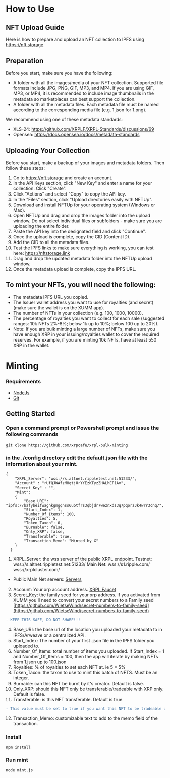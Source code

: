 # How to Use

## NFT Upload Guide

Here is how to prepare and upload an NFT collection to IPFS using https://nft.storage

## Preparation
Before you start, make sure you have the following:
* A folder with all the images/media of your NFT collection. Supported file formats include JPG, PNG, GIF, MP3, and MP4. If you are using GIF, MP3, or MP4, it is recommended to include image thumbnails in the metadata so marketplaces can best support the collection.
* A folder with all the metadata files. Each metadata file must be named according to the corresponding media file (e.g. 1.json for 1.png).

We recommend using one of these metadata standards:
* XLS-24: https://github.com/XRPLF/XRPL-Standards/discussions/69
* Opensea: https://docs.opensea.io/docs/metadata-standards

## Uploading Your Collection
Before you start, make a backup of your images and metadata folders. Then follow these steps:

1. Go to https://nft.storage and create an account.
2. In the API Keys section, click "New Key" and enter a name for your collection. Click "Create".
3. Click "Actions" and select "Copy" to copy the API key.
4. In the "Files" section, click "Upload directories easily with NFTUp".
5. Download and install NFTUp for your operating system (Windows or Mac).
6. Open NFTUp and drag and drop the images folder into the upload window. Do not select individual files or subfolders - make sure you are uploading the entire folder.
7. Paste the API key into the designated field and click "Continue".
8. Once the upload is complete, copy the CID (Content ID).
9. Add the CID to all the metadata files.
10. Test the IPFS links to make sure everything is working, you can test here: https://nftstorage.link
11. Drag and drop the updated metadata folder into the NFTUp upload window.
12. Once the metadata upload is complete, copy the IPFS URL.

## To mint your NFTs, you will need the following:
* The metadata IPFS URL you copied.
* The Issuer wallet address you want to use for royalties (and secret) (make sure the wallet is on the XUMM app).
* The number of NFTs in your collection (e.g. 100, 1000, 10000).
* The percentage of royalties you want to collect for each sale (suggested ranges: 10k NFTs 2%-8%; below 1k up to 10%; below 100 up to 20%).
* Note: If you are bulk minting a large number of NFTs, make sure you have enough XRP in your issuing/royalties wallet to cover the required reserves. For example, if you are minting 10k NFTs, have at least 550 XRP in the wallet.

# Minting

### Requirements

+ [NodeJs](https://nodejs.org/en/)
+ [Git](https://git-scm.com/downloads)

## Getting Started

### Open a command prompt or Powershell prompt and issue the following commands

```
git clone https://github.com/xrpcafe/xrpl-bulk-minting
```

### in the ./config directory edit the default.json file with the information about your mint.
```
{
    "XRPL_Server": "wss://s.altnet.rippletest.net:51233/",
    "Account" : "rUfQJWAfzMHgtjUrYYEzKTyzZHALhEF1Av",
    "Secret_Key" : "",
    "Mint":
    {
        "Base_URI": "ipfs://bafybeifwagnkgmgqnss6uotfrs3qbjdr7weznxds3q7pqorz3k4wrr3cnq/",
        "Start_Index": 1,
        "Number_Of_Items": 100,
        "Royalties": 5,
        "Token_Taxon": 0,
        "Burnable": false,
        "Only_XRP": false,
        "Transferable": true,
        "Transaction_Memo": "Minted by X"
    }
  }
  ```
1. XRPL_Server: the wss server of the public XRPL endpoint. Testnet: wss://s.altnet.rippletest.net:51233/  Main Net: wss://s1.ripple.com/    wss://xrplcluster.com/
 - Public Main Net servers: [Servers](https://xrpl.org/public-servers.html)
2. Account: Your xrp account address. [XRPL Faucet](https://xrpl.org/xrp-testnet-faucet.html)
3. Secret_Key: the family seed for your xrp address. If you activated from XUMM you'll need to convert your secret numbers to a Family seed [https://github.com/WietseWind/secret-numbers-to-family-seed](https://github.com/WietseWind/secret-numbers-to-family-seed)
 ```diff
- KEEP THIS SAFE, DO NOT SHARE!!!
```
4. Base_URI: the base url of the location you uploaded your metadata to in IPFS/Arweave or a centralized API.
5. Start_Index: The number of your first .json file in the IPFS folder you uploaded to.
6. Number_Of_Items: total number of items you uploaded. If Start_Index = 1 and Number_Of_Items = 100, then the app will iterate by making NFTs from 1.json up to 100.json
7. Royalties: % of royalties to set each NFT at. ie 5 = 5%
8. Token_Taxon: the taxon to use to mint this batch of NFTS. Must be an integer.
9. Burnable: can this NFT be burnt by it's creator. Default is false.
10. Only_XRP: should this NFT only be transferable/tradeable with XRP only. Default is false.
11. Transferable: is this NFT transferable. Default is true. 
```diff 
- This value must be set to true if you want this NFT to be tradeable on any marketplace 
```
12. Transaction_Memo: customizable text to add to the memo field of the transaction.

### Install
``` npm install ``` 

### Run mint
``` node mint.js ``` 


